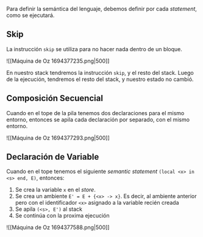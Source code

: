 Para definir la semántica del lenguaje, debemos definir por cada *statement*, como se ejecutará.

## Skip

La instrucción `skip` se utiliza para no hacer nada dentro de un bloque.

![[Máquina de Oz 1694377235.png|500]]

En nuestro stack tendremos la instrucción `skip`, y el resto del stack. Luego de la ejecución, tendremos el resto del stack, y nuestro estado no cambió.

## Composición Secuencial

Cuando en el tope de la pila tenemos dos declaraciones para el mismo entorno, entonces se apila cada declaración por separado, con el mismo entorno.

![[Máquina de Oz 1694377293.png|500]]

## Declaración de Variable

Cuando en el tope tenemos el siguiente *semantic statement* `(local <x> in <s> end, E)`, entonces:

1. Se crea la variable `x` en el *store*.
2. Se crea un ambiente `E' = E + {<x> -> x}`. Es decir, al ambiente anterior pero con el identificador `<x>` asignado a la variable recién creada
3. Se apila `(<s>, E')` al stack
4. Se continúa con la proxima ejecución

![[Máquina de Oz 1694377588.png|500]]
